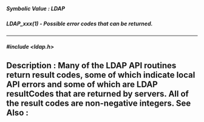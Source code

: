 ##### Symbolic Value : LDAP
##### LDAP_xxx(1) - Possible error codes that can be returned.
---
##### #include <ldap.h>
**Description :**
Many of the LDAP API routines return result codes, some of which indicate local 
API errors and some of which are LDAP resultCodes that are returned by 
servers.  All of the result codes are non-negative integers.
**See Also :**
[](D:/md_files/.md)
---

